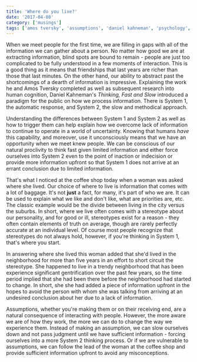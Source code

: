 ```yaml
---
title: 'Where do you live?'
date: '2017-04-08'
category: ['musings']
tags: ['amos tversky', 'assumptions', 'daniel kahneman', 'psychology', 'stereotypes']
---
```

When we meet people for the first time, we are filling in gaps with all of the information we can gather about a person. No matter how good we are at extracting information, blind spots are bound to remain - people are just too complicated to be fully understood in a few moments of interaction. This is a good thing as it means that friendships that last years are richer than those that last minutes. On the other hand, our ability to abstract past the shortcomings of a dearth of information is impressive. Explaining the work he and Amos Tversky completed as well as subsequent research into human cognition, Daniel Kahneman's *Thinking, Fast and Slow* introduced a paradigm for the public on how we process information. There is System 1, the automatic response, and System 2, the slow and methodical approach.

Understanding the differences between System 1 and System 2 as well as how to trigger them can help explain how we overcome lack of information to continue to operate in a world of uncertainty. Knowing that humans *have* this capability, and moreover, use it unconsciously means that we have an opportunity when we meet knew people. We can be conscious of our natural proclivity to think fast given limited information and either force ourselves into System 2 even to the point of inaction or indecision or provide more information upfront so that System 1 does not arrive at an errant conclusion due to limited information.

That's what I noticed at the coffee shop today when a woman was asked where she lived. Our choice of where to live is information that comes with a lot of baggage. It's not **just** a fact, for many, it's part of who we are. It can be used to explain what we like and don't like, what are priorities are, etc. The classic example would be the divide between living in the city versus the suburbs. In short, where we live often comes with a stereotype about our personality, and for good or ill, stereotypes exist for a reason - they often contain elements of truth on average, though are rarely perfectly accurate at an individual level. Of course most people recognize that stereotypes do not always hold, however, if you're thinking in System 1, that's where you start.

In answering where she lived this woman added that she'd lived in the neighborhood for more than five years in an effort to short circuit the stereotype. She happened to live in a trendy neighborhood that has been experience significant gentrification over the past few years, so the time period implied that she had been there before the neighborhood had started to change. In short, she she had added a piece of information upfront in the hopes to avoid the person with whom she was talking from arriving at an undesired conclusion about her due to a lack of information.

Assumptions, whether you're making them or on their receiving end, are a natural consequence of interacting with people. However, the more aware we are of how they work, the more we can do to change the way we experience them. Instead of making an assumption, we can slow ourselves down and not pass judgment until we have sufficient information - forcing ourselves into a more System 2 thinking process. Or if we are vulnerable to assumptions, we can follow the lead of the woman at the coffee shop and provide sufficient information upfront to avoid any misconceptions.